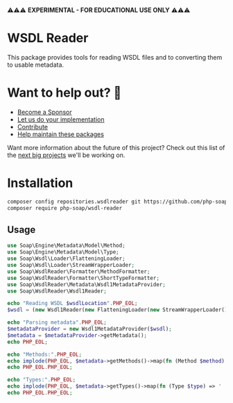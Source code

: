 ⚠️⚠️⚠️ **EXPERIMENTAL - FOR EDUCATIONAL USE ONLY** ⚠️⚠️⚠️


# WSDL Reader

This package provides tools for reading WSDL files and to converting them to usable metadata. 

# Want to help out? 💚

- [Become a Sponsor](https://github.com/php-soap/.github/blob/main/HELPING_OUT.md#sponsor)
- [Let us do your implementation](https://github.com/php-soap/.github/blob/main/HELPING_OUT.md#let-us-do-your-implementation)
- [Contribute](https://github.com/php-soap/.github/blob/main/HELPING_OUT.md#contribute)
- [Help maintain these packages](https://github.com/php-soap/.github/blob/main/HELPING_OUT.md#maintain)

Want more information about the future of this project? Check out this list of the [next big projects](https://github.com/php-soap/.github/blob/main/PROJECTS.md) we'll be working on.

# Installation

```bash
composer config repositories.wsdlreader git https://github.com/php-soap/wsdl.git
composer require php-soap/wsdl-reader
```

## Usage

```php
use Soap\Engine\Metadata\Model\Method;
use Soap\Engine\Metadata\Model\Type;
use Soap\Wsdl\Loader\FlatteningLoader;
use Soap\Wsdl\Loader\StreamWrapperLoader;
use Soap\WsdlReader\Formatter\MethodFormatter;
use Soap\WsdlReader\Formatter\ShortTypeFormatter;
use Soap\WsdlReader\Metadata\Wsdl1MetadataProvider;
use Soap\WsdlReader\Wsdl1Reader;

echo "Reading WSDL $wsdlLocation".PHP_EOL;
$wsdl = (new Wsdl1Reader(new FlatteningLoader(new StreamWrapperLoader())))($wsdlLocation);

echo "Parsing metadata".PHP_EOL;
$metadataProvider = new Wsdl1MetadataProvider($wsdl);
$metadata = $metadataProvider->getMetadata();
echo PHP_EOL;

echo "Methods:".PHP_EOL;
echo implode(PHP_EOL, $metadata->getMethods()->map(fn (Method $method) => '  > '.(new MethodFormatter())($method)));
echo PHP_EOL.PHP_EOL;

echo "Types:".PHP_EOL;
echo implode(PHP_EOL, $metadata->getTypes()->map(fn (Type $type) => '  > '.(new ShortTypeFormatter())($type)));
echo PHP_EOL.PHP_EOL;
```

